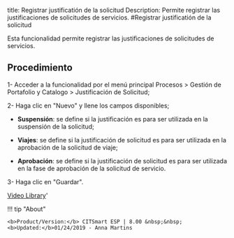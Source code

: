 title: Registrar justificatión de la solicitud
Description: Permite registrar las justificaciones de solicitudes de servicios.
#Registrar justificatión de la solicitud

Esta funcionalidad permite registrar las justificaciones de solicitudes de
servicios.

Procedimiento
----------

1-  Acceder a la funcionalidad por el menú principal Procesos \> Gestión de
    Portafolio y Catalogo \> Justificación de Solicitud;

2-  Haga clic en "Nuevo" y llene los campos disponibles;

  -   **Suspensión**: se define si la justificación es para ser utilizada en la
      suspensión de la solicitud;

  -   **Viajes**: se define si la justificación de solicitud es para ser utilizada
      en la aprobación de la solicitud de viaje;

  -   **Aprobación**: se define si la justificación de solicitud es para ser
      utilizada en la fase de aprobación de la solicitud de servicio.

3-  Haga clic en "Guardar".



<i class='fa fa-youtube-play  fa-2x' style='color:#97ce17;vertical-align: middle;'> </i> [Video Library](https://www.youtube.com/playlist?list=PLB5qK2uzf2ROUXdrTeH-_n6tXmG4oPtoz)'

!!! tip "About"

    <b>Product/Version:</b> CITSmart ESP | 8.00 &nbsp;&nbsp;
    <b>Updated:</b>01/24/2019 - Anna Martins
